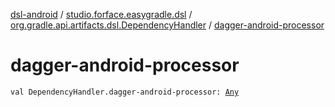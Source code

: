 [dsl-android](../../index.md) / [studio.forface.easygradle.dsl](../index.md) / [org.gradle.api.artifacts.dsl.DependencyHandler](index.md) / [dagger-android-processor](./dagger-android-processor.md)

# dagger-android-processor

`val DependencyHandler.dagger-android-processor: `[`Any`](https://kotlinlang.org/api/latest/jvm/stdlib/kotlin/-any/index.html)